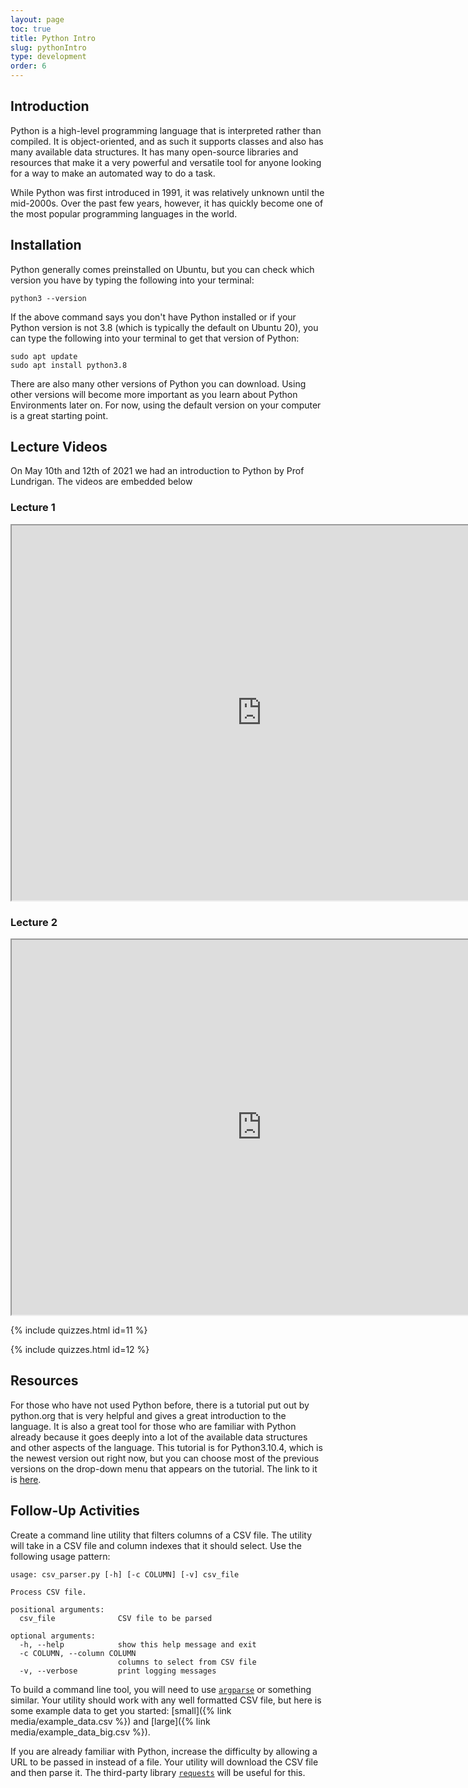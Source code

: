 ```yaml
---
layout: page
toc: true
title: Python Intro
slug: pythonIntro
type: development
order: 6
---
```


## Introduction
Python is a high-level programming language that is interpreted rather than compiled. It is object-oriented, and as such it supports classes and also has many available data structures. It has many open-source libraries and resources that make it a very powerful and versatile tool for anyone looking for a way to make an automated way to do a task.

While Python was first introduced in 1991, it was relatively unknown until the mid-2000s. Over the past few years, however, it has quickly become one of the most popular programming languages in the world.

## Installation
Python generally comes preinstalled on Ubuntu, but you can check which version you have by typing the following into your terminal:
```
python3 --version
```

If the above command says you don't have Python installed or if your Python version is not 3.8 (which is typically the default on Ubuntu 20), you can type the following into your terminal to get that version of Python:
```
sudo apt update
sudo apt install python3.8
```

There are also many other versions of Python you can download. Using other versions will become more important as you learn about Python Environments later on. For now, using the default version on your computer is a great starting point.

## Lecture Videos
On May 10th and 12th of 2021 we had an introduction to Python by Prof Lundrigan. The videos are embedded below


### Lecture 1
<iframe width="800" height="600" allow="fullscreen" src="https://www.youtube.com/embed/KuD3mJxcwnk"> </iframe> 



### Lecture 2
<iframe width="800" height="600" allow="fullscreen" src="https://www.youtube.com/embed/sq0_nicEFH8"> </iframe> 


{% include quizzes.html id=11 %}

{% include quizzes.html id=12 %}

## Resources
For those who have not used Python before, there is a tutorial put out by python.org that is very helpful and gives a great introduction to the language. It is also a great tool for those who are familiar with Python already because it goes deeply into a lot of the available data structures and other aspects of the language. This tutorial is for Python3.10.4, which is the newest version out right now, but you can choose most of the previous versions on the drop-down menu that appears on the tutorial. The link to it is [here](https://docs.python.org/3.10/tutorial/index.html).

## Follow-Up Activities

Create a command line utility that filters columns of a CSV file. The utility will take in a CSV file and column indexes that it should select. Use the following usage pattern:

```
usage: csv_parser.py [-h] [-c COLUMN] [-v] csv_file

Process CSV file.

positional arguments:
  csv_file              CSV file to be parsed

optional arguments:
  -h, --help            show this help message and exit
  -c COLUMN, --column COLUMN
                        columns to select from CSV file
  -v, --verbose         print logging messages
```


To build a command line tool, you will need to use [`argparse`](https://docs.python.org/3/library/argparse.html) or something similar. Your utility should work with any well formatted CSV file, but here is some example data to get you started: [small]({% link media/example_data.csv %}) and [large]({% link media/example_data_big.csv %}).

If you are already familiar with Python, increase the difficulty by allowing a URL to be passed in instead of a file. Your utility will download the CSV file and then parse it. The third-party library [`requests`](https://requests.readthedocs.io/en/master/) will be useful  for this.

<!-- [`requests`](https://docs.python-requests.org/en/master/) link currently broken, add back later if it gets fixed -->
